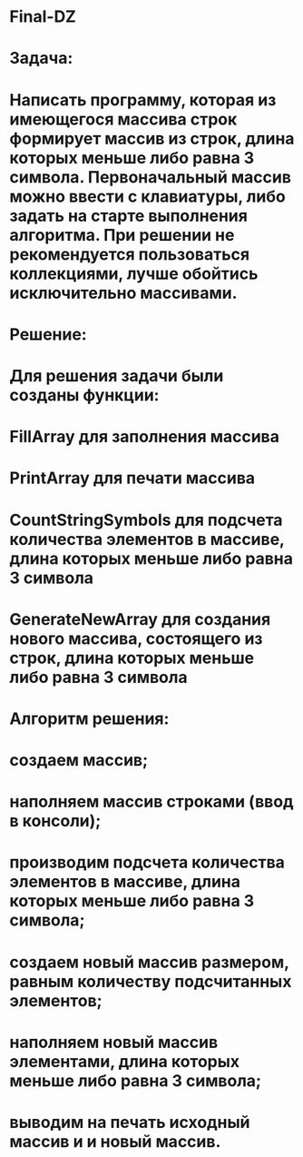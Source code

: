 # Final-DZ
# Задача:
# Написать программу, которая из имеющегося массива строк формирует массив из строк, длина которых меньше либо равна 3 символа. Первоначальный массив можно ввести с клавиатуры, либо задать на старте выполнения алгоритма. При решении не рекомендуется пользоваться коллекциями, лучше обойтись исключительно массивами.

# Решение:
# Для решения задачи были созданы функции:
# FillArray для заполнения массива
# PrintArray для печати массива
# CountStringSymbols для подсчета количества элементов в массиве, длина которых меньше либо равна 3 символа
# GenerateNewArray для создания нового массива, состоящего из строк, длина которых меньше либо равна 3 символа
# Алгоритм решения:
# создаем массив;
# наполняем массив строками (ввод в консоли);
# производим подсчета количества элементов в массиве, длина которых меньше либо равна 3 символа;
# создаем новый массив размером, равным количеству подсчитанных элементов;
# наполняем новый массив элементами, длина которых меньше либо равна 3 символа;
# выводим на печать исходный массив и и новый массив. 
